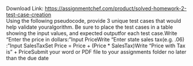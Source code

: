 Download Link: https://assignmentchef.com/product/solved-homework-2-test-case-creation
<br>
Using the following pseudocode, provide 3 unique test cases that would help validate youralgorithm. Be sure to place the test cases in a table showing the input values, and expected outputfor each test case.Write “Enter the price in dollars:”Input PriceWrite “Enter state sales tax(e.g. .06) :”Input SalesTaxSet Price = Price + (Price * SalesTax)Write “Price with Tax is” + PriceSubmit your word or PDF file to your assignments folder no later than the due date